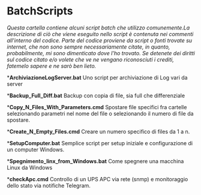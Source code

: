 # BatchScripts
*Questa cartella contiene alcuni script batch che utilizzo comunemente.La descrizione di ciò che viene eseguito nello script è contenuta nei commenti all'interno del codice.*
*Parte del codice proviene da script o fonti trovate su internet, che non sono sempre necessariamente citate, in quanto, probabilmente, mi sono dimenticato dove l'ho trovato.*
*Se detenete dei diritti sul codice citato e/o volete che ve ne vengano riconosciuti i crediti, fatemelo sapere e ne sarò ben lieto.*

***ArchiviazioneLogServer.bat**
Uno script per archiviazione di Log vari da server

***Backup_Full_Diff.bat**
Backup con copia di file, sia full che differenziale

***Copy_N_Files_With_Parameters.cmd**
Spostare file specifici fra cartelle selezionando parametri nel nome del file o selezionando il numero di file da spostare.

***Create_N_Empty_Files.cmd**
Creare un numero specifico di files da 1 a n.

***SetupComputer.bat**
Semplice script per setup iniziale e configurazione di un computer Windows.

***Spegnimento_linx_from_Windows.bat**
Come spegnere una macchina Linux da Windows

***checkApc.cmd**
Controllo di un UPS APC via rete (snmp) e monitoraggio dello stato via notifiche Telegram. 
